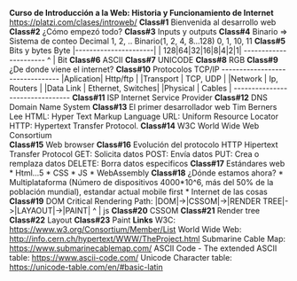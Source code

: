 **Curso de Introducción a la Web: Historia y Funcionamiento de Internet**
    https://platzi.com/clases/introweb/
**Class#1**
    Bienvenida al desarrollo web
**Class#2**
    ¿Cómo empezó todo?
**Class#3**
    Inputs y outputs
**Class#4**
    Binario
        => Sistema de conteo
            Decimal
                1, 2, ..
            Binario(1, 2, 4, 8...128)
                0, 1, 10, 11
**Class#5**
    Bits y bytes
           Byte
    |----------------------|
     | 128|64|32|16|8|4|2|1|
    ----------------------
          ^
          |
         Bit
**Class#6**
    ASCII
**Class#7**
    UNICODE
**Class#8**
    RGB
**Class#9**
    ¿De donde viene el internet?
**Class#10**
    Protocolos
    TCP/IP
    --------------------------------
    |Aplication| Http/ftp          |
    |Transport | TCP, UDP          |
    |Network   | Ip, Routers       |
    |Data Link | Ethernet, Switches|
    |Physical  | Cables            |
    --------------------------------
**Class#11**
    ISP
        Internet Service Provider
**Class#12**
    DNS
        Domain Name System
**Class#13**
    El primer desarrollador web
        Tim Berners Lee
            HTML: Hyper Text Markup Language
            URL: Uniform Resource Locator
            HTTP: Hypertext Transfer Protocol.
**Class#14**
    W3C
        World Wide Web Consortium  
**Class#15**
    Web browser
**Class#16**
    Evolución del protocolo HTTP
        Hipertext Transfer Protocol
        GET: Solicita datos
        POST: Envía datos
        PUT: Crea o remplaza datos
        DELETE: Borra datos especificos
**Class#17**
    Estándares web
        * Html...5
        * CSS
        * JS
        * WebAssembly
**Class#18**
    ¿Dónde estamos ahora?
        * Multiplataforma (Número de dispositivos 4000*10^6, más del 50% de la población mundial), estandar actual mobile first
        * Internet de las cosas
**Class#19**
    DOM
        Critical Rendering Path:
            |DOM|->|CSSOM|->|RENDER TREE|->|LAYAOUT|->|PAINT|
                          ^
                          |
                         js
**Class#20**
    CSSOM
**Class#21**
    Render tree
**Class#22**
    Layout
**Class#23**
    Paint
**Links**
    W3C:
        https://www.w3.org/Consortium/Member/List
    World Wide Web:
        http://info.cern.ch/hypertext/WWW/TheProject.html
    Submarine Cable Map:
        https://www.submarinecablemap.com/
    ASCII Code - The extended ASCII table:
        https://www.ascii-code.com/
    Unicode Character table:
        https://unicode-table.com/en/#basic-latin